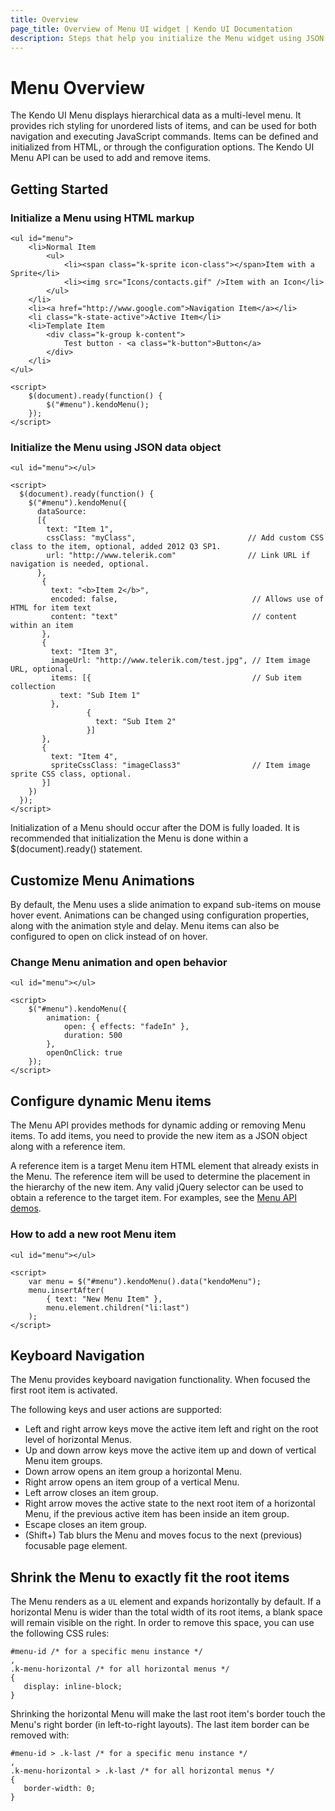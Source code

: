 ```yaml
---
title: Overview
page_title: Overview of Menu UI widget | Kendo UI Documentation
description: Steps that help you initialize the Menu widget using JSON data object and customize animation.
---
```


# Menu Overview

The Kendo UI Menu displays hierarchical data as a multi-level menu. It provides rich styling for unordered lists
of items, and can be used for both navigation and executing JavaScript commands. Items can be defined and
initialized from HTML, or through the configuration options. The Kendo UI Menu API can be used to add and remove items.


## Getting Started

### Initialize a Menu using HTML markup

    <ul id="menu">
        <li>Normal Item
            <ul>
                <li><span class="k-sprite icon-class"></span>Item with a Sprite</li>
                <li><img src="Icons/contacts.gif" />Item with an Icon</li>
            </ul>
        </li>
        <li><a href="http://www.google.com">Navigation Item</a></li>
        <li class="k-state-active">Active Item</li>
        <li>Template Item
            <div class="k-group k-content">
                Test button - <a class="k-button">Button</a>
            </div>
        </li>
    </ul>

    <script>
        $(document).ready(function() {
            $("#menu").kendoMenu();
        });
    </script>

### Initialize the Menu using JSON data object
    
    <ul id="menu"></ul>

    <script>
      $(document).ready(function() {
        $("#menu").kendoMenu({
          dataSource:
          [{
            text: "Item 1",
            cssClass: "myClass",                         // Add custom CSS class to the item, optional, added 2012 Q3 SP1.
            url: "http://www.telerik.com"                // Link URL if navigation is needed, optional.
          },
           {
             text: "<b>Item 2</b>",
             encoded: false,                              // Allows use of HTML for item text
             content: "text"                              // content within an item
           },
           {
             text: "Item 3",
             imageUrl: "http://www.telerik.com/test.jpg", // Item image URL, optional.
             items: [{                                    // Sub item collection
               text: "Sub Item 1"
             },
                     {
                       text: "Sub Item 2"
                     }]
           },
           {
             text: "Item 4",
             spriteCssClass: "imageClass3"                // Item image sprite CSS class, optional.
           }]
        })
      });
    </script>

Initialization of a Menu should occur after the DOM is fully loaded. It is recommended that initialization the Menu is done within a $(document).ready() statement.

## Customize Menu Animations

By default, the Menu uses a slide animation to expand sub-items on mouse hover event. Animations can be changed using configuration properties, along with the animation style and delay. Menu items can also be configured to open on click instead of on hover.

### Change Menu animation and open behavior
    <ul id="menu"></ul>

    <script>
        $("#menu").kendoMenu({
            animation: {
                open: { effects: "fadeIn" },
                duration: 500
            },
            openOnClick: true
        });
    </script>

## Configure dynamic Menu items

The Menu API provides methods for dynamic adding
or removing Menu items. To add items, you need to provide the new item as a JSON
object along with a reference item.


A reference item is a target Menu item HTML element that
already exists in the Menu. The reference item will be used to determine the
placement in the hierarchy of the new item. Any valid jQuery selector can be used to
obtain a reference to the target item. For examples, see the
[Menu API demos](http://demos.telerik.com/kendo-ui/web/menu/api.html).

### How to add a new root Menu item
    <ul id="menu"></ul>

    <script>
        var menu = $("#menu").kendoMenu().data("kendoMenu");
        menu.insertAfter(
            { text: "New Menu Item" },
            menu.element.children("li:last")
        );
    </script>

## Keyboard Navigation

The Menu provides keyboard navigation functionality. When focused the first root item is activated.

The following keys and user actions are supported:

* Left and right arrow keys move the active item left and right on the root level of horizontal Menus.
* Up and down arrow keys move the active item up and down of vertical Menu item groups.
* Down arrow opens an item group a horizontal Menu.
* Right arrow opens an item group of a vertical Menu.
* Left arrow closes an item group.
* Right arrow moves the active state to the next root item of a horizontal Menu, if the previous active item has been inside an item group.
* Escape closes an item group.
* (Shift+) Tab blurs the Menu and moves focus to the next (previous) focusable page element.

## Shrink the Menu to exactly fit the root items

The Menu renders as a `UL` element and expands horizontally by default.
If a horizontal Menu is wider than the total width of its root items, a blank space will remain visible on the right. In order to remove this space, you can use the following CSS rules:


    #menu-id /* for a specific menu instance */
    ,
    .k-menu-horizontal /* for all horizontal menus */
    {
       display: inline-block;
    }

Shrinking the horizontal Menu will make the last root item's border touch the Menu's right border (in left-to-right layouts). The last item border can be removed with:

    #menu-id > .k-last /* for a specific menu instance */
    ,
    .k-menu-horizontal > .k-last /* for all horizontal menus */
    {
       border-width: 0;
    }
